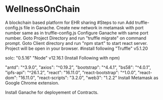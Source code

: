 # WellnessOnChain
A blockchain based platform for EHR sharing
#Steps to run
Add truffle-config.js file in Ganache.
Create new network in metamask with port number same as in truffle-config.js
Configure Ganache with same port number.
Goto Project Directory and run "truffle migrate" on command prompt.
Goto Client directory and run "npm start" to start react server.
Project will be open in your browser.
#install following
"Truffle" v5.1.20

solc: "0.5.16"
"Node" v12.16.1 (Install Following with npm)

"antd": "^3.9.0",
"axios": "^0.19.2",
"bootstrap": "^4.4.1",
"bs58": "^4.0.1",
"ipfs-api": "^26.1.2",
"react": "16.11.0",
"react-bootstrap": "^1.0.0",
"react-dom": "16.11.0",
"react-scripts": "3.2.0",
"web3": "1.2.2"
Install Metamask as Google Chrome extension.

Install Ganache for deployement of Contracts.
